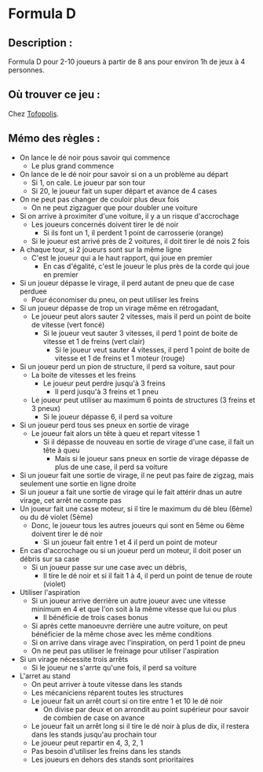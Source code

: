 # Formula D

## Description :

Formula D pour 2-10 joueurs à partir de 8 ans pour environ 1h de jeux à 4 personnes.

## Où trouver ce jeu :

Chez [Tofopolis](http://www.tofopolis.com/jeux-entre-amis/560-formulad-3558380004387.html).

## Mémo des règles :

- On lance le dé noir pous savoir qui commence
    - Le plus grand commence
- On lance de le dé noir pour savoir si on a un problème au départ
    - Si 1, on cale. Le joueur par son tour
    - Si 20, le joueur fait un super départ et avance de 4 cases
- On ne peut pas changer de couloir plus deux fois
    - On ne peut zigzaguer que pour doubler une voiture
- Si on arrive à proximiter d'une voiture, il y a un risque d'accrochage
    - Les joueurs concernés doivent tirer le dé noir
        - Si ils font un 1, il perdent 1 point de carrosserie (orange)
    - Si le joueur est arrivé près de 2 voitures, il doit tirer le dé nois 2 fois
- A chaque tour, si 2 joueurs sont sur la même ligne
    - C'est le joueur qui a le haut rapport, qui joue en premier
        - En cas d'égalité, c'est le joueur le plus près de la corde qui joue en premier
- Si un joueur dépasse le virage, il perd autant de pneu que de case perduee
    - Pour économiser du pneu, on peut utiliser les freins
- Si un joueur dépasse de trop un virage même en rétrogadant,
    - Le joueur peut alors sauter 2 vitesses, mais il perd un point de boite de vitesse (vert foncé)
        - Si le joueur veut sauter 3 vitesses, il perd 1 point de boite de vitesse et 1 de freins (vert clair)
            - Si le joueur veut sauter 4 vitesses, il perd 1 point de boite de vitesse et 1 de freins et 1 moteur (rouge)
- Si un joueur perd un pion de structure, il perd sa voiture, saut pour
    - La boite de vitesses et les freins
        - Le joueur peut perdre jusqu'à 3 freins
            - Il perd jusqu'à 3 freins et 1 pneu
    - Le joueur peut utiliser au maximum 6 points de structures (3 freins et 3 pneux)
        - Si le joueur dépasse 6, il perd sa voiture
- Si un joueur perd tous ses pneux en sortie de virage
    - Le joueur fait alors un tête à queu et repart vitesse 1
        - Si il dépasse de nouveau en sortie de virage d'une case, il fait un tête à queu
            - Mais si le joueur sans pneux en sortie de virage dépasse de plus de une case, il perd sa voiture
- Si un joueur fait une sortie de virage, il ne peut pas faire de zigzag, mais seulement une sortie en ligne droite
- Si un joueur a fait une sortie de virage qui le fait attérir dnas un autre virage, cet arrêt ne compte pas
- Un joueur fait une casse moteur, si il tire le maximum du dé bleu (6ème) ou du dé violet (5ème)
    - Donc, le joueur tous les autres joueurs qui sont en 5ème ou 6ème doivent tirer le dé noir
        - Si un joueur fait entre 1 et 4 il perd un point de moteur
- En cas d'accrochage ou si un joueur perd un moteur, il doit poser un débris sur sa case
    - Si un joueur passe sur une case avec un débris,
        - Il tire le dé noir et si il fait 1 à 4, il perd un point de tenue de route (violet)
- Utiliser l'aspiration
    - Si un joueur arrive derrière un autre joueur avec une vitesse minimum en 4 et que l'on soit à la même vitesse que lui ou plus
        - Il bénéficie de trois cases bonus
    - Si après cette manoeuvre derrière une autre voiture, on peut bénéficier de la même chose avec les même conditions
    - Si on arrive dans virage avec l'inspiration, on perd 1 point de pneu
    - On ne peut pas utiliser le freinage pour utiliser l'aspiration
- Si un virage nécessite trois arrêts
    - Si le joueur ne s'arrte qu'une fois, il perd sa voiture
- L'arret au stand
    - On peut arriver à toute vitesse dans les stands
    - Les mécaniciens réparent toutes les structures
    - Le joueur fait un arrêt court si on tire entre 1 et 10 le dé noir
        - On divise par deux et on arrondit au point supérieur pour savoir de combien de case on avance
    - Le joueur fait un arrêt long si il tire le dé noir à plus de dix, il restera dans les stands jusqu'au prochain tour
    - Le joueur peut repartir en 4, 3, 2, 1
    - Pas besoin d'utiliser les freins dans les stands
    - Les joueurs en dehors des stands sont prioritaires
